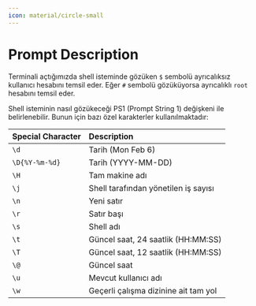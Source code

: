 ```yaml
---
icon: material/circle-small
---
```


# Prompt Description

Terminali açtığımızda shell isteminde gözüken `$` sembolü ayrıcalıksız kullanıcı hesabını temsil eder. Eğer `#` sembolü gözüküyorsa ayrıcalıklı `root` hesabını temsil eder.

Shell isteminin nasıl gözükeceği PS1 (Prompt String 1) değişkeni ile belirlenebilir. Bunun için bazı özel karakterler kullanılmaktadır:

| Special Character | Description |
|:---|:---|
| `\d` | Tarih (Mon Feb 6) |
| `\D{%Y-%m-%d}` | Tarih (YYYY-MM-DD) |
| `\H` | Tam makine adı |
| `\j` | Shell tarafından yönetilen iş sayısı |
| `\n` | Yeni satır |
| `\r` | Satır başı |
| `\s` | Shell adı |
| `\t` | Güncel saat, 24 saatlik (HH:MM:SS) |
| `\T` | Güncel saat, 12 saatlik (HH:MM:SS) |
| `\@` | Güncel saat |
| `\u` | Mevcut kullanıcı adı |
| `\w` | Geçerli çalışma dizinine ait tam yol |
